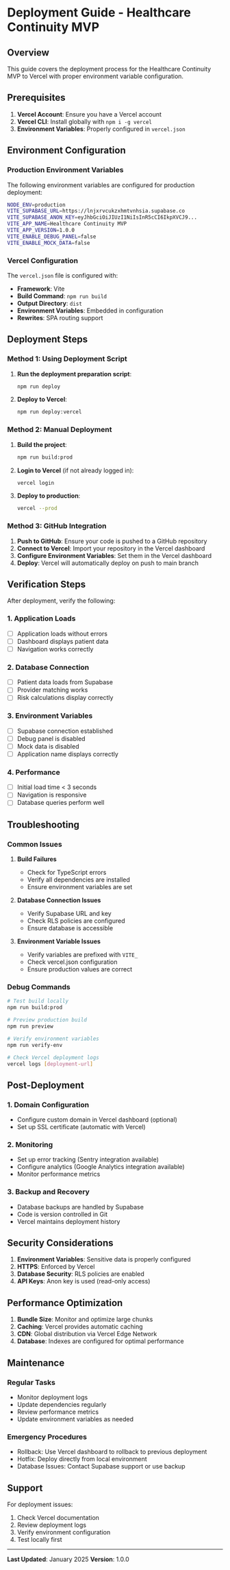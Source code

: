 # Deployment Guide - Healthcare Continuity MVP

## Overview

This guide covers the deployment process for the Healthcare Continuity MVP to Vercel with proper environment variable configuration.

## Prerequisites

1. **Vercel Account**: Ensure you have a Vercel account
2. **Vercel CLI**: Install globally with `npm i -g vercel`
3. **Environment Variables**: Properly configured in `vercel.json`

## Environment Configuration

### Production Environment Variables

The following environment variables are configured for production deployment:

```bash
NODE_ENV=production
VITE_SUPABASE_URL=https://lnjxrvcukzxhmtvnhsia.supabase.co
VITE_SUPABASE_ANON_KEY=eyJhbGciOiJIUzI1NiIsInR5cCI6IkpXVCJ9...
VITE_APP_NAME=Healthcare Continuity MVP
VITE_APP_VERSION=1.0.0
VITE_ENABLE_DEBUG_PANEL=false
VITE_ENABLE_MOCK_DATA=false
```

### Vercel Configuration

The `vercel.json` file is configured with:

- **Framework**: Vite
- **Build Command**: `npm run build`
- **Output Directory**: `dist`
- **Environment Variables**: Embedded in configuration
- **Rewrites**: SPA routing support

## Deployment Steps

### Method 1: Using Deployment Script

1. **Run the deployment preparation script**:

   ```bash
   npm run deploy
   ```

2. **Deploy to Vercel**:
   ```bash
   npm run deploy:vercel
   ```

### Method 2: Manual Deployment

1. **Build the project**:

   ```bash
   npm run build:prod
   ```

2. **Login to Vercel** (if not already logged in):

   ```bash
   vercel login
   ```

3. **Deploy to production**:
   ```bash
   vercel --prod
   ```

### Method 3: GitHub Integration

1. **Push to GitHub**: Ensure your code is pushed to a GitHub repository
2. **Connect to Vercel**: Import your repository in the Vercel dashboard
3. **Configure Environment Variables**: Set them in the Vercel dashboard
4. **Deploy**: Vercel will automatically deploy on push to main branch

## Verification Steps

After deployment, verify the following:

### 1. Application Loads

- [ ] Application loads without errors
- [ ] Dashboard displays patient data
- [ ] Navigation works correctly

### 2. Database Connection

- [ ] Patient data loads from Supabase
- [ ] Provider matching works
- [ ] Risk calculations display correctly

### 3. Environment Variables

- [ ] Supabase connection established
- [ ] Debug panel is disabled
- [ ] Mock data is disabled
- [ ] Application name displays correctly

### 4. Performance

- [ ] Initial load time < 3 seconds
- [ ] Navigation is responsive
- [ ] Database queries perform well

## Troubleshooting

### Common Issues

1. **Build Failures**

   - Check for TypeScript errors
   - Verify all dependencies are installed
   - Ensure environment variables are set

2. **Database Connection Issues**

   - Verify Supabase URL and key
   - Check RLS policies are configured
   - Ensure database is accessible

3. **Environment Variable Issues**
   - Verify variables are prefixed with `VITE_`
   - Check vercel.json configuration
   - Ensure production values are correct

### Debug Commands

```bash
# Test build locally
npm run build:prod

# Preview production build
npm run preview

# Verify environment variables
npm run verify-env

# Check Vercel deployment logs
vercel logs [deployment-url]
```

## Post-Deployment

### 1. Domain Configuration

- Configure custom domain in Vercel dashboard (optional)
- Set up SSL certificate (automatic with Vercel)

### 2. Monitoring

- Set up error tracking (Sentry integration available)
- Configure analytics (Google Analytics integration available)
- Monitor performance metrics

### 3. Backup and Recovery

- Database backups are handled by Supabase
- Code is version controlled in Git
- Vercel maintains deployment history

## Security Considerations

1. **Environment Variables**: Sensitive data is properly configured
2. **HTTPS**: Enforced by Vercel
3. **Database Security**: RLS policies are enabled
4. **API Keys**: Anon key is used (read-only access)

## Performance Optimization

1. **Bundle Size**: Monitor and optimize large chunks
2. **Caching**: Vercel provides automatic caching
3. **CDN**: Global distribution via Vercel Edge Network
4. **Database**: Indexes are configured for optimal performance

## Maintenance

### Regular Tasks

- Monitor deployment logs
- Update dependencies regularly
- Review performance metrics
- Update environment variables as needed

### Emergency Procedures

- Rollback: Use Vercel dashboard to rollback to previous deployment
- Hotfix: Deploy directly from local environment
- Database Issues: Contact Supabase support or use backup

## Support

For deployment issues:

1. Check Vercel documentation
2. Review deployment logs
3. Verify environment configuration
4. Test locally first

---

**Last Updated**: January 2025
**Version**: 1.0.0
